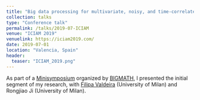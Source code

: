 ```yaml
---
title: "Big data processing for multivariate, noisy, and time-correlated data: human face reconstruction"
collection: talks
type: "Conference talk"
permalink: /talks/2019-07-ICIAM
venue: "ICIAM 2019"
venuelink: https://iciam2019.com/
date: 2019-07-01
location: "Valencia, Spain"
header:
  teaser: "ICIAM_2019.png"
---
```


As part of a [Minisymposium](http://itn-bigmath.unimi.it/minisymposium-at-iciam-2019-valencia-15-19-july/) organized by [BIGMATH](http://itn-bigmath.unimi.it/), I presented the initial segment of my research, 
with [Filipa Valdeira](https://filva.github.io/) (University of Milan) and Rongjiao Ji (University of Milan).


